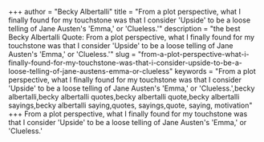 +++
author = "Becky Albertalli"
title = "From a plot perspective, what I finally found for my touchstone was that I consider 'Upside' to be a loose telling of Jane Austen's 'Emma,' or 'Clueless.'"
description = "the best Becky Albertalli Quote: From a plot perspective, what I finally found for my touchstone was that I consider 'Upside' to be a loose telling of Jane Austen's 'Emma,' or 'Clueless.'"
slug = "from-a-plot-perspective-what-i-finally-found-for-my-touchstone-was-that-i-consider-upside-to-be-a-loose-telling-of-jane-austens-emma-or-clueless"
keywords = "From a plot perspective, what I finally found for my touchstone was that I consider 'Upside' to be a loose telling of Jane Austen's 'Emma,' or 'Clueless.',becky albertalli,becky albertalli quotes,becky albertalli quote,becky albertalli sayings,becky albertalli saying,quotes, sayings,quote, saying, motivation"
+++
From a plot perspective, what I finally found for my touchstone was that I consider 'Upside' to be a loose telling of Jane Austen's 'Emma,' or 'Clueless.'
